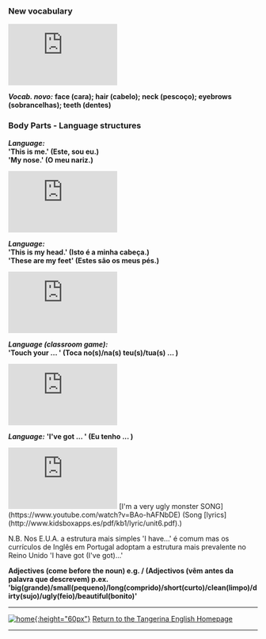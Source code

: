 ### New vocabulary

<iframe width="220" height="124" src="https://www.youtube.com/embed/2Hmq74bQP6s" frameborder="0" allow="accelerometer; autoplay; clipboard-write; encrypted-media; gyroscope; picture-in-picture" allowfullscreen></iframe>  

***Vocab. novo:*** **face (cara); hair (cabelo); neck (pescoço); eyebrows (sobrancelhas); teeth (dentes)**  

### Body Parts - Language structures

***Language:***  
**'This is me.' (Este, sou eu.)**  
**'My nose.' (O meu nariz.)**  

<iframe width="220" height="124" src="https://www.youtube.com/embed/QkHQ0CYwjaI" frameborder="0" allow="accelerometer; autoplay; clipboard-write; encrypted-media; gyroscope; picture-in-picture" allowfullscreen></iframe>  

***Language:***  
**'This is my head.' (Isto é a minha cabeça.)**  
**'These are my feet' (Estes são os meus pés.)**  

<iframe width="220" height="124" src="https://www.youtube.com/embed/4-T9QuldVOw" frameborder="0" allow="accelerometer; autoplay; clipboard-write; encrypted-media; gyroscope; picture-in-picture" allowfullscreen></iframe>  

***Language (classroom game):***  
**'Touch your ... ' (Toca no(s)/na(s) teu(s)/tua(s) ... )**  

<iframe width="220" height="124" src="https://www.youtube.com/embed/3ZWtDfBoU-E" frameborder="0" allow="accelerometer; autoplay; clipboard-write; encrypted-media; gyroscope; picture-in-picture" allowfullscreen></iframe>  

***Language:*** 
**'I've got ... ' (Eu tenho ... )**  

<iframe width="220" height="124" src="https://www.youtube.com/embed/BAo-hAFNbDE" frameborder="0" allow="accelerometer; autoplay; clipboard-write; encrypted-media; gyroscope; picture-in-picture" allowfullscreen></iframe>  
[I'm a very ugly monster SONG](https://www.youtube.com/watch?v=BAo-hAFNbDE) (Song [lyrics](http://www.kidsboxapps.es/pdf/kb1/lyric/unit6.pdf).)  

N.B. Nos E.U.A. a estrutura mais simples 'I have...' é comum mas os currículos de Inglês em Portugal adoptam a estrutura mais prevalente no Reino Unido 'I have got (I've got)...'

**Adjectives (come before the noun) e.g. / (Adjectivos (vêm antes da palavra que descrevem) p.ex.**   **'big(grande)/small(pequeno)/long(comprido)/short(curto)/clean(limpo)/dirty(sujo)/ugly(feio)/beautiful(bonito)'**  

***
[![home](https://1blockatatime.github.io/English/images/home.png){:height="60px"}](https://tangerina-pt.github.io/English) [Return to the Tangerina English Homepage](https://tangerina-pt.github.io/English)  

***

